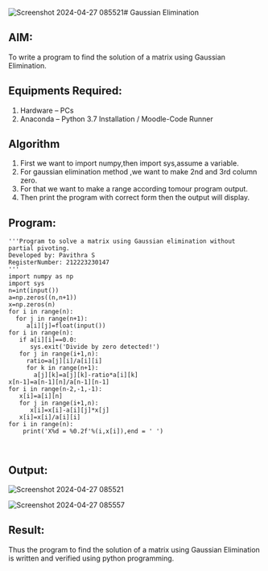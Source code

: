 ![Screenshot 2024-04-27 085521](https://github.com/pavithraselvaraj30/Gaussian/assets/149366880/62db3983-5194-409e-a08b-67a7703c41f0)# Gaussian Elimination

## AIM:
To write a program to find the solution of a matrix using Gaussian Elimination.

## Equipments Required:
1. Hardware – PCs
2. Anaconda – Python 3.7 Installation / Moodle-Code Runner

## Algorithm
1. First we want to import numpy,then import sys,assume a variable.
2. For gaussian elimination method ,we want to make 2nd and 3rd column zero.
3. For that we want to make a range according tomour program output.
4. Then print the program with correct form then the output will display.


## Program:
```
'''Program to solve a matrix using Gaussian elimination without partial pivoting.
Developed by: Pavithra S
RegisterNumber: 212223230147
'''
import numpy as np
import sys
n=int(input())
a=np.zeros((n,n+1))
x=np.zeros(n)
for i in range(n):
  for j in range(n+1):
     a[i][j]=float(input())
for i in range(n):
   if a[i][i]==0.0:
      sys.exit('Divide by zero detected!')
   for j in range(i+1,n):
     ratio=a[j][i]/a[i][i]
     for k in range(n+1):
       a[j][k]=a[j][k]-ratio*a[i][k]
x[n-1]=a[n-1][n]/a[n-1][n-1]
for i in range(n-2,-1,-1):
   x[i]=a[i][n]
   for j in range(i+1,n):
      x[i]=x[i]-a[i][j]*x[j]
   x[i]=x[i]/a[i][i]
for i in range(n):
    print('X%d = %0.2f'%(i,x[i]),end = ' ')



```

## Output:
![Screenshot 2024-04-27 085521](https://github.com/pavithraselvaraj30/Gaussian/assets/149366880/dd19d7d7-eef8-4c63-9ecb-3aef88607735)

![Screenshot 2024-04-27 085557](https://github.com/pavithraselvaraj30/Gaussian/assets/149366880/553bf330-23ea-4922-b42e-6b83aed21542)


## Result:
Thus the program to find the solution of a matrix using Gaussian Elimination is written and verified using python programming.

